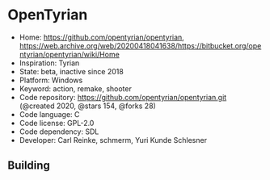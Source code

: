 # OpenTyrian

- Home: https://github.com/opentyrian/opentyrian, https://web.archive.org/web/20200418041638/https://bitbucket.org/opentyrian/opentyrian/wiki/Home
- Inspiration: Tyrian
- State: beta, inactive since 2018
- Platform: Windows
- Keyword: action, remake, shooter
- Code repository: https://github.com/opentyrian/opentyrian.git (@created 2020, @stars 154, @forks 28)
- Code language: C
- Code license: GPL-2.0
- Code dependency: SDL
- Developer: Carl Reinke, schmerm, Yuri Kunde Schlesner

## Building
